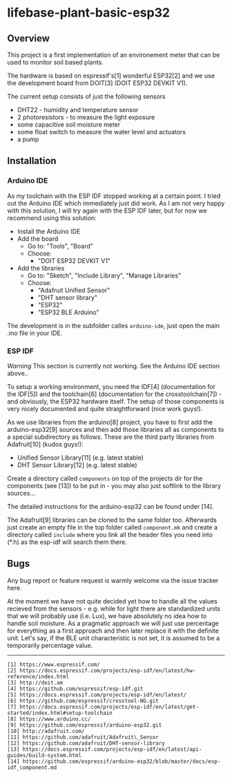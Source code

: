 # lifebase-plant-basic-esp32

## Overview

This project is a first implementation of an environement meter
that can be used to monitor soil based plants.

The hardware is based on espressif's[1] wonderful ESP32[2] and
we use the development board from DOIT[3] (DOIT ESP32 DEVKIT V1).

The current setup consists of just the following sensors

  * DHT22 - humidity and temperature sensor
  * 2 photoresistors - to measure the light exposure
  * some capacitive soil moisture meter
  * some float switch to measure the water level and actuators
  * a pump

## Installation

### Arduino IDE

As my toolchain with the ESP IDF stopped working at
a certain point. I tried out the Arduino IDE which
immediately just did work.
As I am not very happy with this solution, I will
try again with the ESP IDF later, but for now
we recommend using this solution:

  * Install the Arduino IDE
  * Add the board
    * Go to: "Tools", "Board"
    * Choose:
      * "DOIT ESP32 DEVKIT V1"
  * Add the libraries
    * Go to: "Sketch", "Include Library", "Manage Libraries"
    * Choose:
      * "Adafruit Unified Sensor"
      * "DHT sensor library"
      * "ESP32"
      * "ESP32 BLE Arduino"

The development is in the subfolder calles `arduino-ide`, just
open the main .ino file in your IDE.

### ESP IDF

*Warning* This section is currently not working. See the
Arduino IDE section above..

To setup a working environment, you need the IDF[4] (documentation
for the IDF[5]) and the toolchain[6] (documentation for the
crosstoolchain[7]) - and obviously, the ESP32 hardware itself.
The setup of those components is very nicely
documented and quite straightforward (nice work guys!).

As we use libraries from the arduino[8] project, you have to
first add the arduino-esp32[9] sources and then add those
libraries all as components to a special subdirectory as follows.
These are the third party libraries from Adafruit[10] (kudos guys!):

  * Unified Sensor Library[11] (e.g. latest stable)
  * DHT Sensor Library[12] (e.g. latest stable)

Create a directory called `components` on top of the projects
dir for the components (see [13]) to be put in - you may also
just softlink to the library sources...

The detailed instructions for the arduino-esp32 can be found
under [14].

The Adafruit[9] libraries can be cloned to the same folder too.
Afterwards just create an empty file in the top folder called
`component.mk` and create a directory called `include` where
you link all the header files you need into (\*.h) as the
esp-idf will search them there.

## Bugs

Any bug report or feature request is warmly welcome via
the issue tracker here.

At the moment we have not quite decided yet how to handle
all the values recieved from the sensors - e.g. while for
light there are standardized units that we will probably
use (i.e. Lux), we have absolutely no idea how to handle
soil moisture. As a pragmatic approach we will just use
percentage for everything as a first approach and then
later replace it with the definite unit. Let's say, if
the BLE unit characteristic is not set, it is assumed
to be a temporarily percentage value.

---
    [1] https://www.espressif.com/
    [2] https://docs.espressif.com/projects/esp-idf/en/latest/hw-reference/index.html
    [3] http://doit.am
    [4] https://github.com/espressif/esp-idf.git
    [5] https://docs.espressif.com/projects/esp-idf/en/latest/
    [6] https://github.com/espressif/crosstool-NG.git
    [7] https://docs.espressif.com/projects/esp-idf/en/latest/get-started/index.html#setup-toolchain
    [8] https://www.arduino.cc/
    [9] https://github.com/espressif/arduino-esp32.git
    [10] http://adafruit.com/
    [11] https://github.com/adafruit/Adafruit\_Sensor
    [12] https://github.com/adafruit/DHT-sensor-library
    [13] https://docs.espressif.com/projects/esp-idf/en/latest/api-guides/build-system.html
    [14] https://github.com/espressif/arduino-esp32/blob/master/docs/esp-idf_component.md
